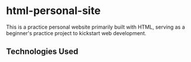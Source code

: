 # html-personal-site
This is a practice personal website primarily built with HTML, serving as a beginner's practice project to kickstart web development.

## Technologies Used

